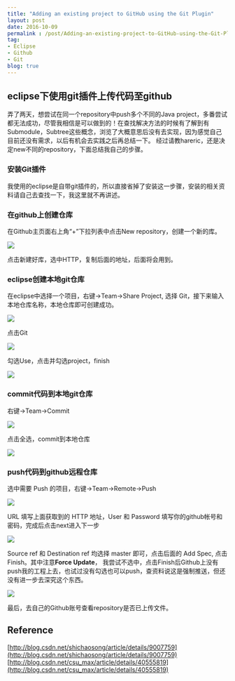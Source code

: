 ```yaml
---
title: "Adding an existing project to GitHub using the Git Plugin"
layout: post
date: 2016-10-09
permalink : /post/Adding-an-existing-project-to-GitHub-using-the-Git-Plugin
tag:
- Eclipse
- Github
- Git
blog: true
---     
```


## eclipse下使用git插件上传代码至github   

弄了两天，想尝试在同一个repository中push多个不同的Java project，多番尝试都无法成功，尽管我相信是可以做到的！在查找解决方法的时候有了解到有Submodule，Subtree这些概念，浏览了大概意思后没有去实现，因为感觉自己目前还没有需求，以后有机会去实践之后再总结一下。
经过请教hareric，还是决定new不同的repository，下面总结我自己的步骤。  

### 安装Git插件  

我使用的eclipse是自带git插件的，所以直接省掉了安装这一步骤，安装的相关资料请自己去查找一下，我这里就不再讲述。     

### 在github上创建仓库    

在Github主页面右上角“+”下拉列表中点击New repository，创建一个新的库。    

![](img/2016-10-09-new.png)  

点击新建好库，选中HTTP，复制后面的地址，后面将会用到。  

### eclipse创建本地git仓库  

在eclipse中选择一个项目，右键->Team->Share Project, 选择 Git，接下来输入本地仓库名称，本地仓库即可创建成功。  

![](img/2016-10-09-share.png)    

点击Git   

![](img/2016-10-09-git.png)    

勾选Use，点击并勾选project，finish    

![](img/2016-10-09-use.png)   

### commit代码到本地git仓库    

右键->Team->Commit    

![](img/2016-10-09-commit.png)   

点击全选，commit到本地仓库         

![](img/2016-10-09-commitMessage.png)  

### push代码到github远程仓库   

选中需要 Push 的项目，右键->Team->Remote->Push      

![](img/2016-10-09-push.png)    

URL 填写上面获取到的 HTTP 地址，User 和 Password 填写你的github帐号和密码，完成后点击next进入下一步   

![](img/2016-10-09-uri.png)    

Source ref 和 Destination ref 均选择 master 即可，点击后面的 Add Spec, 点击Finish。其中注意**Force Update**，
我尝试不选中，点击Finish后Github上没有push我的工程上去，也试过没有勾选也可以push，查资料说这是强制推送，但还没有进一步去深究这个东西。    

![](img/2016-10-09-ref.png)  

最后，去自己的Github账号查看repository是否已上传文件。  

## Reference   

[http://blog.csdn.net/shichaosong/article/details/9007759](http://blog.csdn.net/shichaosong/article/details/9007759)   
[http://blog.csdn.net/csu_max/article/details/40555819](http://blog.csdn.net/csu_max/article/details/40555819)




